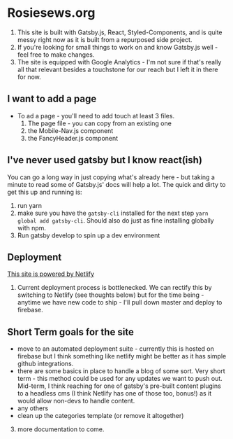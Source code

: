 # Rosiesews.org

1. This site is built with Gatsby.js, React, Styled-Components, and is quite messy right now as it is built from a repurposed side project.
2. If you're looking for small things to work on and know Gatsby.js well - feel free to make changes.
3. The site is equipped with Google Analytics - I'm not sure if that's really all that relevant besides a touchstone for our reach but I left it in there for now.

## I want to add a page

- To ad a page - you'll need to add touch at least 3 files.
  1. The page file - you can copy from an existing one
  2. the Mobile-Nav.js component
  3. the FancyHeader.js component

## I've never used gatsby but I know react(ish)

You can go a long way in just copying what's already here - but taking a minute to read some of Gatsby.js' docs will help a lot.
The quick and dirty to get this up and running is:

1. run yarn
2. make sure you have the `gatsby-cli` installed for the next step `yarn global add gatsby-cli`. Should also do just as fine installing globally with npm.
3. Run gatsby develop to spin up a dev environment

## Deployment

[This site is powered by Netlify](https://www.netlify.com/)

1. Current deployment process is bottlenecked. We can rectify this by switching to Netlify (see thoughts below) but for the time being - anytime we have new code to ship - I'll pull down master and deploy to firebase.

## Short Term goals for the site

- move to an automated deployment suite - currently this is hosted on firebase but I think something like netlify might be better as it has simple github integrations.
- there are some basics in place to handle a blog of some sort. Very short term - this method could be used for any updates we want to push out. Mid-term, I think reaching for one of gatsby's pre-built content plugins to a headless cms (I think Netlify has one of those too, bonus!) as it would allow non-devs to handle content.
- any others
- clean up the categories template (or remove it altogether)

3. more documentation to come.
